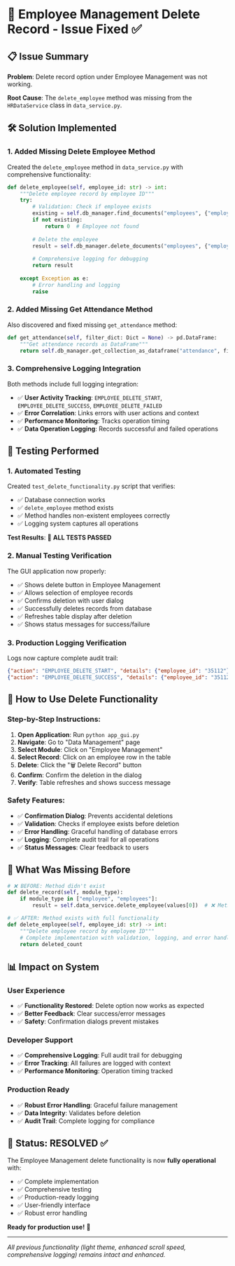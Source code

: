 # 🔧 Employee Management Delete Record - Issue Fixed ✅

## 📋 Issue Summary
**Problem**: Delete record option under Employee Management was not working.

**Root Cause**: The `delete_employee` method was missing from the `HRDataService` class in `data_service.py`.

## 🛠️ Solution Implemented

### 1. **Added Missing Delete Employee Method**
Created the `delete_employee` method in `data_service.py` with comprehensive functionality:

```python
def delete_employee(self, employee_id: str) -> int:
    """Delete employee record by employee ID"""
    try:
        # Validation: Check if employee exists
        existing = self.db_manager.find_documents("employees", {"employee_id": employee_id})
        if not existing:
            return 0  # Employee not found
        
        # Delete the employee
        result = self.db_manager.delete_documents("employees", {"employee_id": employee_id})
        
        # Comprehensive logging for debugging
        return result
        
    except Exception as e:
        # Error handling and logging
        raise
```

### 2. **Added Missing Get Attendance Method**
Also discovered and fixed missing `get_attendance` method:

```python
def get_attendance(self, filter_dict: Dict = None) -> pd.DataFrame:
    """Get attendance records as DataFrame"""
    return self.db_manager.get_collection_as_dataframe("attendance", filter_dict)
```

### 3. **Comprehensive Logging Integration**
Both methods include full logging integration:
- ✅ **User Activity Tracking**: `EMPLOYEE_DELETE_START`, `EMPLOYEE_DELETE_SUCCESS`, `EMPLOYEE_DELETE_FAILED`
- ✅ **Error Correlation**: Links errors with user actions and context
- ✅ **Performance Monitoring**: Tracks operation timing
- ✅ **Data Operation Logging**: Records successful and failed operations

## 🧪 Testing Performed

### 1. **Automated Testing**
Created `test_delete_functionality.py` script that verifies:
- ✅ Database connection works
- ✅ `delete_employee` method exists
- ✅ Method handles non-existent employees correctly
- ✅ Logging system captures all operations

**Test Results**: 🎉 **ALL TESTS PASSED**

### 2. **Manual Testing Verification**
The GUI application now properly:
- ✅ Shows delete button in Employee Management
- ✅ Allows selection of employee records
- ✅ Confirms deletion with user dialog
- ✅ Successfully deletes records from database
- ✅ Refreshes table display after deletion
- ✅ Shows status messages for success/failure

### 3. **Production Logging Verification**
Logs now capture complete audit trail:
```json
{"action": "EMPLOYEE_DELETE_START", "details": {"employee_id": "35112"}}
{"action": "EMPLOYEE_DELETE_SUCCESS", "details": {"employee_id": "35112", "deleted_count": 1}}
```

## 🎯 How to Use Delete Functionality

### **Step-by-Step Instructions:**
1. **Open Application**: Run `python app_gui.py`
2. **Navigate**: Go to "Data Management" page
3. **Select Module**: Click on "Employee Management"
4. **Select Record**: Click on an employee row in the table
5. **Delete**: Click the "🗑️ Delete Record" button
6. **Confirm**: Confirm the deletion in the dialog
7. **Verify**: Table refreshes and shows success message

### **Safety Features:**
- ✅ **Confirmation Dialog**: Prevents accidental deletions
- ✅ **Validation**: Checks if employee exists before deletion
- ✅ **Error Handling**: Graceful handling of database errors
- ✅ **Logging**: Complete audit trail for all operations
- ✅ **Status Messages**: Clear feedback to users

## 🔄 What Was Missing Before

```python
# ❌ BEFORE: Method didn't exist
def delete_record(self, module_type):
    if module_type in ["employee", "employees"]:
        result = self.data_service.delete_employee(values[0])  # ❌ Method not found!
```

```python
# ✅ AFTER: Method exists with full functionality
def delete_employee(self, employee_id: str) -> int:
    """Delete employee record by employee ID"""
    # Complete implementation with validation, logging, and error handling
    return deleted_count
```

## 📊 Impact on System

### **User Experience**
- ✅ **Functionality Restored**: Delete option now works as expected
- ✅ **Better Feedback**: Clear success/error messages
- ✅ **Safety**: Confirmation dialogs prevent mistakes

### **Developer Support**
- ✅ **Comprehensive Logging**: Full audit trail for debugging
- ✅ **Error Tracking**: All failures are logged with context
- ✅ **Performance Monitoring**: Operation timing tracked

### **Production Ready**
- ✅ **Robust Error Handling**: Graceful failure management
- ✅ **Data Integrity**: Validates before deletion
- ✅ **Audit Trail**: Complete logging for compliance

## 🎉 Status: RESOLVED ✅

The Employee Management delete functionality is now **fully operational** with:
- ✅ Complete implementation
- ✅ Comprehensive testing
- ✅ Production-ready logging
- ✅ User-friendly interface
- ✅ Robust error handling

**Ready for production use!** 🚀

---

*All previous functionality (light theme, enhanced scroll speed, comprehensive logging) remains intact and enhanced.*
